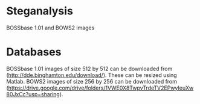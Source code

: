 # Steganalysis
BOSSbase 1.01 and BOWS2 images
# Databases
BOSSbase 1.01 images of size 512 by 512 can be downloaded from (http://dde.binghamton.edu/download/). These can be resized using Matlab.
BOWS2 images of size 256 by 256 can be downloaded from (https://drive.google.com/drive/folders/1VWE0X8TwpvTrdeTV2EPwyIeuXw80JxCc?usp=sharing).
